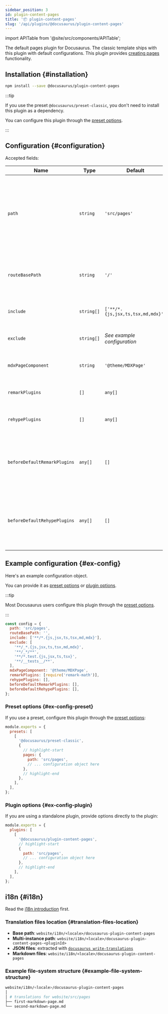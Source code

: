 ```yaml
---
sidebar_position: 3
id: plugin-content-pages
title: '📦 plugin-content-pages'
slug: '/api/plugins/@docusaurus/plugin-content-pages'
---
```


import APITable from '@site/src/components/APITable';

The default pages plugin for Docusaurus. The classic template ships with this plugin with default configurations. This plugin provides [creating pages](guides/creating-pages.md) functionality.

## Installation {#installation}

```bash npm2yarn
npm install --save @docusaurus/plugin-content-pages
```

:::tip

If you use the preset `@docusaurus/preset-classic`, you don't need to install this plugin as a dependency.

You can configure this plugin through the [preset options](#ex-config-preset).

:::

## Configuration {#configuration}

Accepted fields:

<APITable>

| Name | Type | Default | Description |
| --- | --- | --- | --- |
| `path` | `string` | `'src/pages'` | Path to data on filesystem relative to site dir. Components in this directory will be automatically converted to pages. |
| `routeBasePath` | `string` | `'/'` | URL route for the pages section of your site. **DO NOT** include a trailing slash. |
| `include` | `string[]` | `['**/*.{js,jsx,ts,tsx,md,mdx}']` | Matching files will be included and processed. |
| `exclude` | `string[]` | _See example configuration_ | No route will be created for matching files. |
| `mdxPageComponent` | `string` | `'@theme/MDXPage'` | Component used by each MDX page. |
| `remarkPlugins` | `[]` | `any[]` | Remark plugins passed to MDX. |
| `rehypePlugins` | `[]` | `any[]` | Rehype plugins passed to MDX. |
| `beforeDefaultRemarkPlugins` | `any[]` | `[]` | Custom Remark plugins passed to MDX before the default Docusaurus Remark plugins. |
| `beforeDefaultRehypePlugins` | `any[]` | `[]` | Custom Rehype plugins passed to MDX before the default Docusaurus Rehype plugins. |

</APITable>

## Example configuration {#ex-config}

Here's an example configuration object.

You can provide it as [preset options](#ex-config-preset) or [plugin options](#ex-config-plugin).

:::tip

Most Docusaurus users configure this plugin through the [preset options](#ex-config-preset).

:::

```js
const config = {
  path: 'src/pages',
  routeBasePath: '',
  include: ['**/*.{js,jsx,ts,tsx,md,mdx}'],
  exclude: [
    '**/_*.{js,jsx,ts,tsx,md,mdx}',
    '**/_*/**',
    '**/*.test.{js,jsx,ts,tsx}',
    '**/__tests__/**',
  ],
  mdxPageComponent: '@theme/MDXPage',
  remarkPlugins: [require('remark-math')],
  rehypePlugins: [],
  beforeDefaultRemarkPlugins: [],
  beforeDefaultRehypePlugins: [],
};
```

### Preset options {#ex-config-preset}

If you use a preset, configure this plugin through the [preset options](presets.md#docusauruspreset-classic):

```js title="docusaurus.config.js"
module.exports = {
  presets: [
    [
      '@docusaurus/preset-classic',
      {
        // highlight-start
        pages: {
          path: 'src/pages',
          // ... configuration object here
        },
        // highlight-end
      },
    ],
  ],
};
```

### Plugin options {#ex-config-plugin}

If you are using a standalone plugin, provide options directly to the plugin:

```js title="docusaurus.config.js"
module.exports = {
  plugins: [
    [
      '@docusaurus/plugin-content-pages',
      // highlight-start
      {
        path: 'src/pages',
        // ... configuration object here
      },
      // highlight-end
    ],
  ],
};
```

## i18n {#i18n}

Read the [i18n introduction](../../i18n/i18n-introduction.md) first.

### Translation files location {#translation-files-location}

- **Base path**: `website/i18n/<locale>/docusaurus-plugin-content-pages`
- **Multi-instance path**: `website/i18n/<locale>/docusaurus-plugin-content-pages-<pluginId>`
- **JSON files**: extracted with [`docusaurus write-translations`](../../cli.md#docusaurus-write-translations-sitedir)
- **Markdown files**: `website/i18n/<locale>/docusaurus-plugin-content-pages`

### Example file-system structure {#example-file-system-structure}

```bash
website/i18n/<locale>/docusaurus-plugin-content-pages
│
│ # translations for website/src/pages
├── first-markdown-page.md
└── second-markdown-page.md
```
